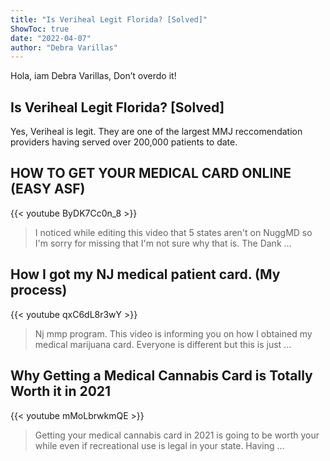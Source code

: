```yaml
---
title: "Is Veriheal Legit Florida? [Solved]"
ShowToc: true 
date: "2022-04-07"
author: "Debra Varillas" 
---
```


Hola, iam Debra Varillas, Don’t overdo it!
## Is Veriheal Legit Florida? [Solved]
Yes, Veriheal is legit. They are one of the largest MMJ reccomendation providers having served over 200,000 patients to date.

## HOW TO GET YOUR MEDICAL CARD ONLINE (EASY ASF)
{{< youtube ByDK7Cc0n_8 >}}
>I noticed while editing this video that 5 states aren't on NuggMD so I'm sorry for missing that I'm not sure why that is. The Dank ...

## How I got my NJ medical patient card. (My process)
{{< youtube qxC6dL8r3wY >}}
>Nj mmp program. This video is informing you on how I obtained my medical marijuana card. Everyone is different but this is just ...

## Why Getting a Medical Cannabis Card is Totally Worth it in 2021
{{< youtube mMoLbrwkmQE >}}
>Getting your medical cannabis card in 2021 is going to be worth your while even if recreational use is legal in your state. Having ...

